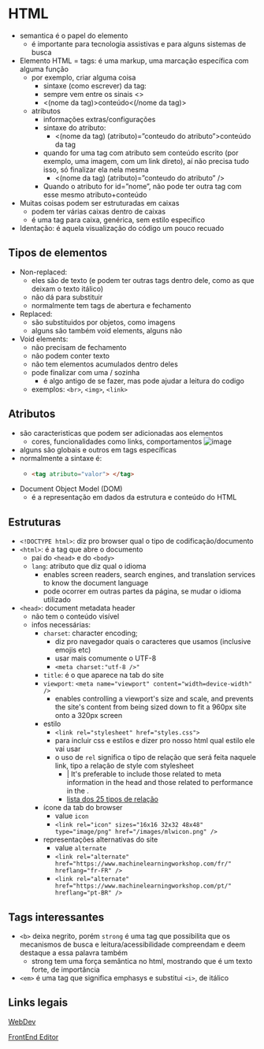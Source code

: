 # HTML

- semantica é o papel do elemento
  - é importante para tecnologia assistivas e para alguns sistemas de busca
- Elemento HTML = tags: é uma markup, uma marcação específica com alguma função
  - por exemplo, criar alguma coisa
    - sintaxe (como escrever) da tag:
    - sempre vem entre os sinais <>
    - <(nome da tag)>conteúdo<(/nome da tag)>
  - atributos
    - informações extras/configurações
    - sintaxe do atributo:
      - <(nome da tag) (atributo)=”conteudo do atributo”>conteúdo da tag</tag>
    - quando for uma tag com atributo sem conteúdo escrito (por exemplo, uma imagem, com um link direto), aí não precisa tudo isso, só finalizar ela nela mesma
      - <(nome da tag) (atributo)=”conteudo do atributo” />
    - Quando o atributo for id=”nome”, não pode ter outra tag com esse mesmo atributo+conteúdo
- Muitas coisas podem ser estruturadas em caixas
  - podem ter várias caixas dentro de caixas
  - <div> é uma tag para caixa, genérica, sem estilo específico
- Identação: é aquela visualização do código um pouco recuado

## Tipos de elementos

- Non-replaced:
  - eles são de texto (e podem ter outras tags dentro dele, como as que deixam o texto itálico)
  - não dá para substituir
  - normalmente tem tags de abertura e fechamento
- Replaced:
  - são substituidos por objetos, como imagens
  - alguns são também void elements, alguns não
- Void elements:
  - não precisam de fechamento
  - não podem conter texto
  - não tem elementos acumulados dentro deles
  - pode finalizar com uma / sozinha
    - é algo antigo de se fazer, mas pode ajudar a leitura do codigo
  - exemplos: `<br>`, `<img>`, `<link>`

## Atributos

- são caracteristicas que podem ser adicionadas aos elementos
  - cores, funcionalidades como links, comportamentos
![image](https://github.com/user-attachments/assets/3c11c543-fb51-4b04-b355-f9ab635d8326)
- alguns são globais e outros em tags específicas
- normalmente a sintaxe é:
  - ```html
    <tag atributo="valor"> </tag>
    ```
- Document Object Model (DOM)
  - é a representação em dados da estrutura e conteúdo do HTML

## Estruturas

- `<!DOCTYPE html>`: diz pro browser qual o tipo de codificação/documento
- `<html>`: é a tag que abre o documento
  - pai do `<head>` e do `<body>`
  - `lang`: atributo que diz qual o idioma
    - enables screen readers, search engines, and translation services to know the document language
    - pode ocorrer em outras partes da página, se mudar o idioma utilizado
- `<head>`: document metadata header
  - não tem o conteúdo visível
  - infos necessárias:
    - `charset`: character encoding;
      - diz pro navegador quais o caracteres que usamos (inclusive emojis etc)
      - usar mais comumente o UTF-8
      - `<meta charset:"utf-8 />"`
    - `title`: é o que aparece na tab do site
    - `viewport`: `<meta name="viewport" content="width=device-width" />`
      - enables controlling a viewport's size and scale, and prevents the site's content from being sized down to fit a 960px site onto a 320px screen
    - estilo
      - `<link rel="stylesheet" href="styles.css">`
      - para incluir css e estilos e dizer pro nosso html qual estilo ele vai usar
      - o uso de `rel` significa o tipo de relação que será feita naquele link, tipo a relação de style com stylesheet
        - | It's preferable to include those related to meta information in the head and those related to performance in the <body>.
        - [lista dos 25 tipos de relação](https://html.spec.whatwg.org/multipage/links.html#linkTypes)
    - ícone da tab do browser
      - value `icon`
      - `<link rel="icon" sizes="16x16 32x32 48x48" type="image/png" href="/images/mlwicon.png" />`
    - representações alternativas do site
      - value `alternate`
      - `<link rel="alternate" href="https://www.machinelearningworkshop.com/fr/" hreflang="fr-FR" />`
      - `<link rel="alternate" href="https://www.machinelearningworkshop.com/pt/" hreflang="pt-BR" />`

## Tags interessantes
- `<b>` deixa negrito, porém `strong` é uma tag que possibilita que os mecanismos de busca e leitura/acessibilidade compreendam e deem destaque a essa palavra também
  - strong tem uma força semântica no html, mostrando que é um texto forte, de importância
- `<em>` é uma tag que significa emphasys e substitui `<i>`, de itálico

## Links legais

[WebDev](https://web.dev/learn/html])

[FrontEnd Editor](https://www.fronteditor.dev/conceitos-html)
